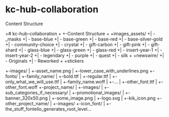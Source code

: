 # kc-hub-collaboration

Content Structure

+# kc-hub-collaboration
 +
 +-Content Structure
 +
 +images_assets/
 +| - _masks
 +| - base-blue
 +| - base-green
 +| - base-red
 +| - base-silver-gold
 +| - community-choice
 +| - crystal
 +| - gift-carbon
 +| - gift-pink
 +| - gift-shard
 +| - glass-blue
 +| - glass-green
 +| - glass-red
 +| - insert-year-1
 +| - insert-year-2
 +| - legendary
 +| - purple
 +| - quest
 +| - silk
 +
 +newswire/
 +| - Originals
 +| - Reworked
 +
 +stickers
 
 +-images/
| +-asset_name.png
| +-lower_case_with_underlines.png
+-fonts/
| +-family_name/
|   +-bold.ttf
|   +-regular.ttf
|   +-only_what_we_will_use.ttf
| +-family_name.woff
| +-...
| +-other_font.ttf
| +-other_font.woff
+-project_name/
| +-images/
|   +-sub_categories_if_necessary/
|   +-promotional_images/
|     +-banner_320x50.png
|   +-some_image.png
|   +-logo.svg
|   +-kik_icon.png
+-other_project_name/
| +-images/
+-icon_font/
| +-the_stuff_fontello_generates_root_level...
